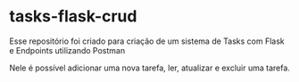 # tasks-flask-crud

Esse repositório foi criado para criação de um sistema de Tasks com Flask e Endpoints utilizando Postman

Nele é possível adicionar uma nova tarefa, ler, atualizar e excluir uma tarefa.